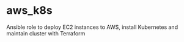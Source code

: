 # aws_k8s

Ansible role to deploy EC2 instances to AWS, install Kubernetes and maintain cluster with Terraform

